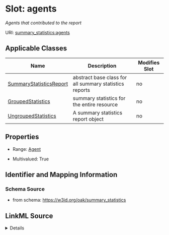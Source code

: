 # Slot: agents


_Agents that contributed to the report_



URI: [summary_statistics:agents](https://w3id.org/oaklib/summary_statistics.agents)



<!-- no inheritance hierarchy -->




## Applicable Classes

| Name | Description | Modifies Slot |
| --- | --- | --- |
[SummaryStatisticsReport](SummaryStatisticsReport.md) | abstract base class for all summary statistics reports |  no  |
[GroupedStatistics](GroupedStatistics.md) | summary statistics for the entire resource |  no  |
[UngroupedStatistics](UngroupedStatistics.md) | A summary statistics report object |  no  |







## Properties

* Range: [Agent](Agent.md)

* Multivalued: True





## Identifier and Mapping Information







### Schema Source


* from schema: https://w3id.org/oak/summary_statistics




## LinkML Source

<details>
```yaml
name: agents
description: Agents that contributed to the report
from_schema: https://w3id.org/oak/summary_statistics
rank: 1000
multivalued: true
alias: agents
owner: SummaryStatisticsReport
domain_of:
- SummaryStatisticsReport
range: Agent
inlined: true
inlined_as_list: true

```
</details>